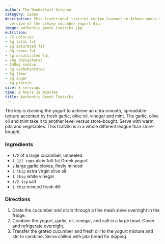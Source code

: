 ```yaml
---
author: The Wanderlust Kitchen
category: Sides
description: This traditional tzatziki recipe learned in Athens makes the definitive
  version of the creamy cucumber yogurt dip. 
image: authentic_greek_tzatziki.jpg
nutrition:
- 75 calories
- 6g total fat
- 2g saturated fat
- 0g trans fat
- 4g unsaturated fat
- 6mg cholesterol
- 148mg sodium
- 3g carbohydrates
- 0g fiber
- 2g sugar
- 4g protein
size: 8 servings
time: 8 hours 10 minutes
title: Authentic Greek Tzatziki
---
```


The key is draining the yogurt to achieve
  an ultra-smooth, spreadable texture accented by fresh garlic, olive oil, vinegar
  and mint. The garlic, olive oil and mint take it to another level
  versus store-bought. Serve with warm pita and vegetables. This tzatziki is in a whole different league
  than store-bought.

### Ingredients

* `1/2` of a large cucumber, unpeeled
* `1 1/2 cups` plain full-fat Greek yogurt
* `2` large garlic cloves, finely minced
* `2 tbsp` extra virgin olive oil
* `1 tbsp` white vinegar
* `1/2 tsp` salt
* `1 tbsp` minced fresh dill

### Directions

1. Grate the cucumber and drain through a fine mesh sieve overnight in the fridge.
2. Combine the yogurt, garlic, oil, vinegar, and salt in a large bowl. Cover and refrigerate overnight.
3. Transfer the grated cucumber and fresh dill to the yogurt mixture and stir to combine. Serve chilled with pita bread for dipping.